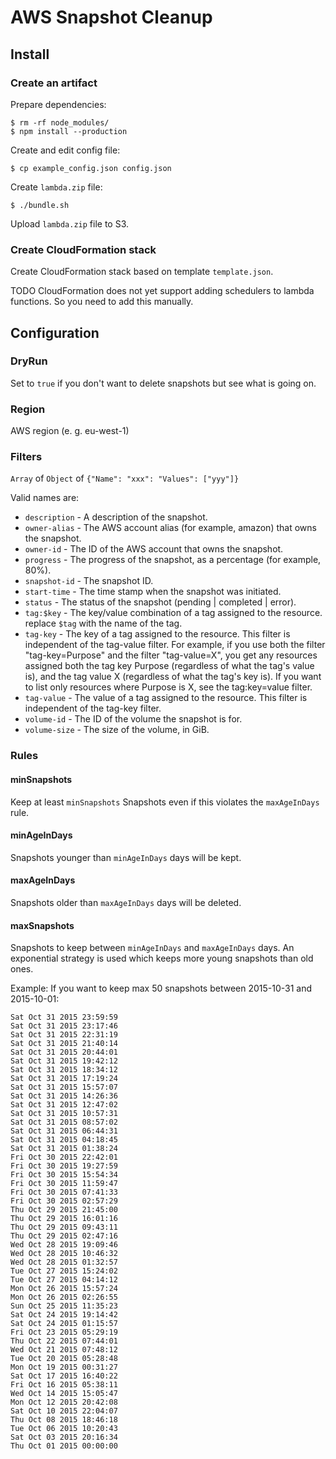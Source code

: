 # AWS Snapshot Cleanup

## Install

### Create an artifact

Prepare dependencies:

```
$ rm -rf node_modules/
$ npm install --production
```

Create and edit config file:

```
$ cp example_config.json config.json
```

Create `lambda.zip` file:

```
$ ./bundle.sh
```

Upload `lambda.zip` file to S3.

### Create CloudFormation stack

Create CloudFormation stack based on template `template.json`.

TODO CloudFormation does not yet support adding schedulers to lambda functions. So you need to add this manually.

## Configuration

### DryRun

Set to `true` if you don't want to delete snapshots but see what is going on.

### Region

AWS region (e. g. eu-west-1)

### Filters

`Array` of `Object` of `{"Name": "xxx": "Values": ["yyy"]}`

Valid names are:

* `description` - A description of the snapshot.
* `owner-alias` - The AWS account alias (for example, amazon) that owns the snapshot.
* `owner-id` - The ID of the AWS account that owns the snapshot.
* `progress` - The progress of the snapshot, as a percentage (for example, 80%).
* `snapshot-id` - The snapshot ID.
* `start-time` - The time stamp when the snapshot was initiated.
* `status` - The status of the snapshot (pending | completed | error).
* `tag:$key` - The key/value combination of a tag assigned to the resource. replace `$tag` with the name of the tag.
* `tag-key` - The key of a tag assigned to the resource. This filter is independent of the tag-value filter. For example, if you use both the filter "tag-key=Purpose" and the filter "tag-value=X", you get any resources assigned both the tag key Purpose (regardless of what the tag's value is), and the tag value X (regardless of what the tag's key is). If you want to list only resources where Purpose is X, see the tag:key=value filter.
* `tag-value` - The value of a tag assigned to the resource. This filter is independent of the tag-key filter.
* `volume-id` - The ID of the volume the snapshot is for.
* `volume-size` - The size of the volume, in GiB.

### Rules

#### minSnapshots

Keep at least `minSnapshots` Snapshots even if this violates the `maxAgeInDays` rule.

#### minAgeInDays

Snapshots younger than `minAgeInDays` days will be kept.

#### maxAgeInDays

Snapshots older than `maxAgeInDays` days will be deleted.

#### maxSnapshots

Snapshots to keep between `minAgeInDays` and `maxAgeInDays` days. An exponential strategy is used which keeps more young snapshots than old ones.

Example: If you want to keep max 50 snapshots between 2015-10-31 and 2015-10-01:

```
Sat Oct 31 2015 23:59:59
Sat Oct 31 2015 23:17:46
Sat Oct 31 2015 22:31:19
Sat Oct 31 2015 21:40:14
Sat Oct 31 2015 20:44:01
Sat Oct 31 2015 19:42:12
Sat Oct 31 2015 18:34:12
Sat Oct 31 2015 17:19:24
Sat Oct 31 2015 15:57:07
Sat Oct 31 2015 14:26:36
Sat Oct 31 2015 12:47:02
Sat Oct 31 2015 10:57:31
Sat Oct 31 2015 08:57:02
Sat Oct 31 2015 06:44:31
Sat Oct 31 2015 04:18:45
Sat Oct 31 2015 01:38:24
Fri Oct 30 2015 22:42:01
Fri Oct 30 2015 19:27:59
Fri Oct 30 2015 15:54:34
Fri Oct 30 2015 11:59:47
Fri Oct 30 2015 07:41:33
Fri Oct 30 2015 02:57:29
Thu Oct 29 2015 21:45:00
Thu Oct 29 2015 16:01:16
Thu Oct 29 2015 09:43:11
Thu Oct 29 2015 02:47:16
Wed Oct 28 2015 19:09:46
Wed Oct 28 2015 10:46:32
Wed Oct 28 2015 01:32:57
Tue Oct 27 2015 15:24:02
Tue Oct 27 2015 04:14:12
Mon Oct 26 2015 15:57:24
Mon Oct 26 2015 02:26:55
Sun Oct 25 2015 11:35:23
Sat Oct 24 2015 19:14:42
Sat Oct 24 2015 01:15:57
Fri Oct 23 2015 05:29:19
Thu Oct 22 2015 07:44:01
Wed Oct 21 2015 07:48:12
Tue Oct 20 2015 05:28:48
Mon Oct 19 2015 00:31:27
Sat Oct 17 2015 16:40:22
Fri Oct 16 2015 05:38:11
Wed Oct 14 2015 15:05:47
Mon Oct 12 2015 20:42:08
Sat Oct 10 2015 22:04:07
Thu Oct 08 2015 18:46:18
Tue Oct 06 2015 10:20:43
Sat Oct 03 2015 20:16:34
Thu Oct 01 2015 00:00:00
```
